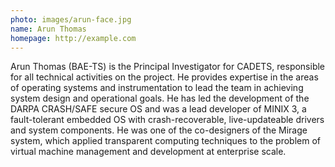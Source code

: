 ```yaml
---
photo: images/arun-face.jpg
name: Arun Thomas
homepage: http://example.com
---
```


Arun Thomas (BAE-TS) is the Principal Investigator for CADETS, responsible for all technical activities on the project. He provides expertise in the areas of operating systems and instrumentation to lead the team in achieving system design and operational goals. He has led the development of the DARPA CRASH/SAFE secure OS and was a lead developer of MINIX 3, a fault-tolerant embedded OS with crash-recoverable, live-updateable drivers and system components. He was one of the co-designers of the Mirage system, which applied transparent computing techniques to the problem of virtual machine management and development at enterprise scale.
